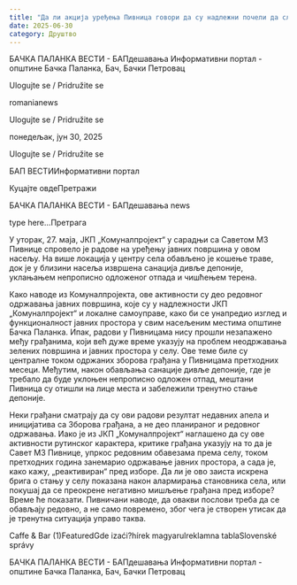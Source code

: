 ```yaml
---
title: "Да ли акција уређења Пивница говори да су надлежни почели да слушају грађане?"
date: 2025-06-30
category: Друштво
---
```


БАЧКА ПАЛАНКА ВЕСТИ - БАПдешавања Информативни портал - општине Бачка Паланка, Бач, Бачки Петровац

Ulogujte se / Pridružite se

romanianews

Ulogujte se / Pridružite se

понедељак, јун 30, 2025

Ulogujte se / Pridružite se

БАП ВЕСТИИнформативни портал

Куцајте овдеПретражи

БАЧКА ПАЛАНКА ВЕСТИ - БАПдешавања news

type here...Претрага

У уторак, 27. маја, ЈКП „Комуналпројект“ у сарадњи са Саветом МЗ Пивнице спровело је радове на уређењу јавних површина у овом насељу. На више локација у центру села обављено је кошење траве, док је у близини насеља извршена санација дивље депоније, уклањањем непрописно одложеног отпада и чишћењем терена.

Како наводе из Комуналпројекта, ове активности су део редовног одржавања јавних површина, које су у надлежности ЈКП „Комуналпројект“ и локалне самоуправе, како би се унапредио изглед и функционалност јавних простора у свим насељеним местима општине Бачка Паланка. Ипак, радови у Пивницама нису прошли незапажено међу грађанима, који већ дуже време указују на проблем неодржавања зелених површина и јавних простора у селу. Ове теме биле су централне током одржаних зборова грађана у Пивницама претходних месеци.
Међутим, након обављања санације дивље депоније, где је требало да буде уклоњен непрописно одложен отпад, мештани Пивница су отишли на лице места и забележили тренутно стање депоније.





Неки грађани сматрају да су ови радови резултат недавних апела и иницијатива са Зборова грађана, а не део планираног и редовног одржавања. Иако је из ЈКП „Комуналпројект“ наглашено да су ове активности рутинског карактера, критике грађана указују на то да је Савет МЗ Пивнице, упркос редовним обавезама према селу, током претходних година занемарио одржавање јавних простора, а сада је, како кажу, „реактивиран“ пред изборе. Да ли је ово заиста искрена брига о стању у селу показана након алармирања становника села, или покушај да се преокрене негативно мишљење грађана пред изборе? Време ће показати.
Пивничани наводе, да овакви послови треба да се обављају редовно, а не само повремено, због чега је створен утисак да је тренутна ситуација управо таква.

Caffe & Bar (1)FeaturedGde izaći?hírek magyarulreklamna tablaSlovenské správy

БАЧКА ПАЛАНКА ВЕСТИ - БАПдешавања Информативни портал - општине Бачка Паланка, Бач, Бачки Петровац
